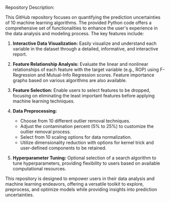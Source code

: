 Repository Description:

This GitHub repository focuses on quantifying the prediction uncertainties of 10 machine learning algorithms. The provided Python code offers a comprehensive set of functionalities to enhance the user's experience in the data analysis and modeling process. The key features include:

1. **Interactive Data Visualization:**
   Easily visualize and understand each variable in the dataset through a detailed, informative, and interactive report.

2. **Feature Relationship Analysis:**
   Evaluate the linear and nonlinear relationships of each feature with the target variable (e.g., ROP) using F-Regression and Mutual-Info Regression scores. Feature importance graphs based on various algorithms are also available.

3. **Feature Selection:**
   Enable users to select features to be dropped, focusing on eliminating the least important features before applying machine learning techniques.

4. **Data Preprocessing:**
   - Choose from 10 different outlier removal techniques.
   - Adjust the contamination percent (5% to 25%) to customize the outlier removal process.
   - Select from 10 scaling options for data normalization.
   - Utilize dimensionality reduction with options for kernel trick and user-defined components to be retained.

5. **Hyperparameter Tuning:**
   Optional selection of a search algorithm to tune hyperparameters, providing flexibility to users based on available computational resources.

This repository is designed to empower users in their data analysis and machine learning endeavors, offering a versatile toolkit to explore, preprocess, and optimize models while providing insights into prediction uncertainties.

